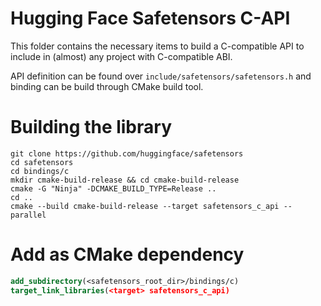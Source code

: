 # Hugging Face Safetensors C-API 

This folder contains the necessary items to build a C-compatible API to include in (almost) any project with
C-compatible ABI.

API definition can be found over `include/safetensors/safetensors.h` and binding can be build through CMake build tool.

# Building the library

```shell
git clone https://github.com/huggingface/safetensors
cd safetensors
cd bindings/c
mkdir cmake-build-release && cd cmake-build-release
cmake -G "Ninja" -DCMAKE_BUILD_TYPE=Release ..
cd ..
cmake --build cmake-build-release --target safetensors_c_api --parallel
```

# Add as CMake dependency

```cmake
add_subdirectory(<safetensors_root_dir>/bindings/c)
target_link_libraries(<target> safetensors_c_api)
```